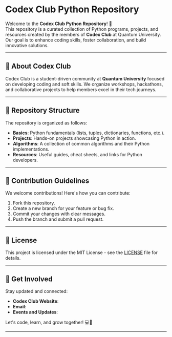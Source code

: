 # Codex Club Python Repository  

Welcome to the **Codex Club Python Repository**! 🎉  
This repository is a curated collection of Python programs, projects, and resources created by the members of **Codex Club** at Quantum University. Our goal is to enhance coding skills, foster collaboration, and build innovative solutions.  

---

## 🚀 About Codex Club  

Codex Club is a student-driven community at **Quantum University** focused on developing coding and soft skills. We organize workshops, hackathons, and collaborative projects to help members excel in their tech journeys.  

---

## 📁 Repository Structure  

The repository is organized as follows:  

- **Basics**: Python fundamentals (lists, tuples, dictionaries, functions, etc.).  
- **Projects**: Hands-on projects showcasing Python in action.  
- **Algorithms**: A collection of common algorithms and their Python implementations.  
- **Resources**: Useful guides, cheat sheets, and links for Python developers.  

---

## 🧩 Contribution Guidelines  

We welcome contributions! Here's how you can contribute:  

1. Fork this repository.  
2. Create a new branch for your feature or bug fix.  
3. Commit your changes with clear messages.  
4. Push the branch and submit a pull request.  

---

## 📜 License  

This project is licensed under the MIT License - see the [LICENSE](LICENSE) file for details.  

---

## 🌟 Get Involved  

Stay updated and connected:  

- **Codex Club Website**: 
- **Email**:   
- **Events and Updates**: 

Let's code, learn, and grow together! 💻🚀  

---
                                                       
